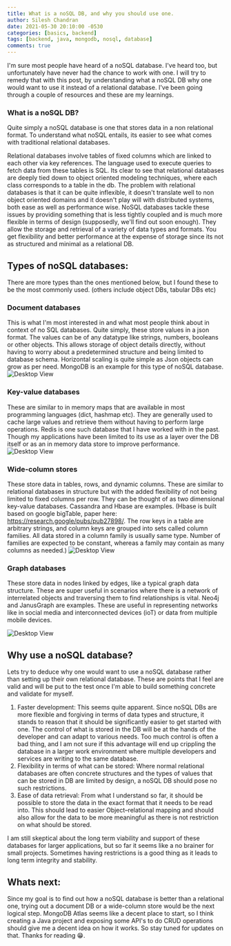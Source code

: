 ```yaml
---
title: What is a noSQL DB, and why you should use one.
author: Silesh Chandran
date: 2021-05-30 20:10:00 -0530
categories: [basics, backend]
tags: [backend, java, mongodb, nosql, database]
comments: true
---
```


I'm sure most people have heard of a noSQL database. I've heard too, but unfortunately have never had the chance to work with one. I will try to remedy that with this post, by understanding what a noSQL DB why one would want to use it instead of a relational database. I've been going through a couple of resources and these are my learnings.

### What is a noSQL DB?

Quite simply a noSQL database is one that stores data in a non relational format. To understand what noSQL entails, its easier to see what comes with traditional relational databases. 

Relational databases involve tables of fixed columns which are linked to each other via key references. The language used to execute queries to fetch data from these tables is SQL. Its clear to see that relational databases are deeply tied down to object oriented modeling techniques, where each class corresponds to a table in the db. The problem with relational databases is that it can be quite inflexible, it doesn't translate well to non object oriented domains and it doesn't play will with distributed systems, both ease as well as performance wise. 
NoSQL databases tackle these issues by providing something that is less tightly coupled and is much more flexible in terms of design (supposedly, we'll find out soon enough). They allow the storage and retrieval of a variety of data types and formats. You get flexibility and better performance at the expense of storage since its not as structured and minimal as a relational DB.

## Types of noSQL databases:

There are more types than the ones mentioned below, but I found these to be the most commonly used. (others include object DBs, tabular DBs etc)
### Document databases
This is what I'm most interested in and what most people think about in context of no SQL databases. Quite simply, these store values in a json format. The values can be of any datatype like strings, numbers, booleans or other objects. This allows storage of object details directly, without having to worry about a predetermined structure and being limited to database schema. Horizontal scaling is quite simple as Json objects can grow as per need. MongoDB is an example for this type of noSQL database.
![Desktop View](https://webassets.mongodb.com/_com_assets/cms/Relational_vs_DocumentDB-imgngssl17.png)

### Key-value databases 
These are similar to in memory maps that are available in most programming languages (dict, hashmap etc). They are generally used to cache large values and retrieve them without having to perform large operations. Redis is one such database that I have worked with in the past. Though my applications have been limited to its use as a layer over the DB itself or as an in memory data store to improve performance.
![Desktop View](https://upload.wikimedia.org/wikipedia/commons/5/5b/KeyValue.PNG)

### Wide-column stores
These store data in tables, rows, and dynamic columns. These are similar to relational databases in structure but with the added flexibility of not being limited to fixed columns per row. They can be thought of as two dimensional key-value databases. Cassandra and Hbase are examples. (Hbase is built based on google bigTable, paper here: https://research.google/pubs/pub27898/. The row keys in a table are arbitrary strings, and column keys are grouped into sets called column families. All data stored in a column family is usually same type. Number of families are expected to be constant, whereas a family may contain as many columns as needed.)
![Desktop View](https://dv-website.s3.amazonaws.com/uploads/2018/09/wcd-pic1.png)

### Graph databases
These store data in nodes linked by edges, like a typical graph data structure. These are super useful in scenarios where there is a network of interrelated objects and traversing them to find relationships is vital. Neo4j and JanusGraph are examples. These are useful in representing networks like in social media and interconnected devices (ioT) or data from multiple mobile devices.

![Desktop View](https://dist.neo4j.com/wp-content/uploads/20180711200201/twitter-users-graph-database-model-peter-emil-johan.png)

## Why use a noSQL database?

Lets try to deduce why one would want to use a noSQL database rather than setting up their own relational database. These are points that I feel are valid and will be put to the test once I'm able to build something concrete and validate for myself.
1. Faster development:
This seems quite apparent. Since noSQL DBs are more flexible and forgiving in terms of data types and structure, it stands to reason that it should be significantly easier to get started with one. The control of what is stored in the DB will be at the hands of the developer and can adapt to various needs. Too much control is often a bad thing, and I am not sure if this advantage will end up crippling the database in a larger work environment where multiple developers and services are writing to the same database.
2. Flexibility in terms of what can be stored:
Where normal relational databases are often concrete structures and the types of values that can be stored in DB are limited by design, a noSQL DB should pose no such restrictions.
3. Ease of data retrieval:
From what I understand so far, it should be possible to store the data in the exact format that it needs to be read into. This should lead to easier Object–relational mapping and should also allow for the data to be more meaningful as there is not restriction on what should be stored.

I am still skeptical about the long term viability and support of these databases for larger applications, but so far it seems like a no brainer for small projects. Sometimes having restrictions is a good thing as it leads to long term integrity and stability.

## Whats next:

Since my goal is to find out how a noSQL database is better than a relational one, trying out a document DB or a wide-column store would be the next logical step. MongoDB Atlas seems like a decent place to start, so I think creating a Java project and exposing some API's to do CRUD operations should give me a decent idea on how it works. So stay tuned for updates on that. Thanks for reading 😁.


 

